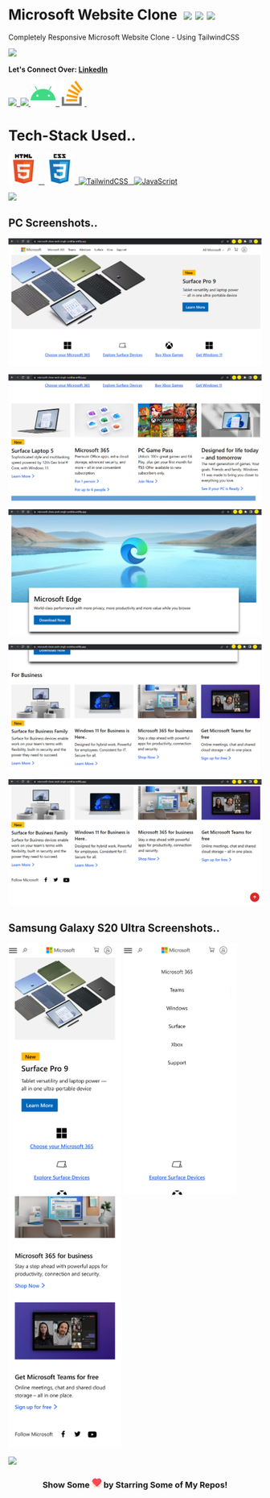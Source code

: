 # Microsoft Website Clone &nbsp;![](https://img.shields.io/badge/-HTML-black?style=flat&logo=Html5&logoColor=orange)&nbsp;![](https://img.shields.io/badge/-TailwindCSS-black?style=flat&logo=tailwindCSS&logoColor=blue)&nbsp;![](https://img.shields.io/badge/-JavaScript-black?style=flat&logo=JavaScript&logoColor=gold)
Completely Responsive Microsoft Website Clone - Using TailwindCSS


![](https://i.imgur.com/waxVImv.png)


<b>Let's Connect Over: [LinkedIn](https://www.linkedin.com/in/anshsinghsonkhia/)</b>


</a>
  <a href="https://www.linkedin.com/in/anshsinghsonkhia/">
  <img height="50" src="https://user-images.githubusercontent.com/46517096/166973395-19676cd8-f8ec-4abf-83ff-da8243505b82.png"/>&nbsp;
</a>
<a href="https://twitter.com/AnshSSonkhia">
  <img height="50" src="https://user-images.githubusercontent.com/46517096/166974271-91dfa250-d70b-4cb9-8707-f1bda1b708c3.png"/>
</a>
  <a href="https://g.dev/AnshSinghSonkhia">
  <img height="50" src="https://github.com/AnshSinghSonkhia/AnshSinghSonkhia/blob/main/icons/android.png"/>&nbsp;
</a>
<a href="https://stackoverflow.com/users/19728087/ansh-singh-sonkhia">
  <img height="50" src="https://github.com/AnshSinghSonkhia/AnshSinghSonkhia/blob/main/icons/stack-overflow.png"/>&nbsp;
</a>


# Tech-Stack Used..
[<img src="https://github.com/devicons/devicon/blob/master/icons/html5/html5-original-wordmark.svg" title="HTML" alt="HTML" width="60" height="60"/>&nbsp;&nbsp;
<img src="https://github.com/devicons/devicon/blob/master/icons/css3/css3-original-wordmark.svg" title="css3" alt="css3" width="60" height="60"/>&nbsp;&nbsp;<img src="https://cdn.jsdelivr.net/gh/devicons/devicon/icons/tailwindcss/tailwindcss-plain.svg" title="TailwindCSS" alt="TailwindCSS" width="60" height="60"/>&nbsp;&nbsp;&nbsp;<img src="https://cdn.jsdelivr.net/gh/devicons/devicon/icons/javascript/javascript-original.svg" title="JavaScript" alt="JavaScript" width="60" height="60"/>](https://github.com/AnshSinghSonkhia/Facebook-Sign-up-Page-Clone-Using-TailwindCSS/blob/master/README.md)

<!--<img src="https://github.com/devicons/devicon/blob/master/icons/javascript/javascript-original.svg" title="JS" alt="JS" width="60" height="60"/>&nbsp;-->

![](https://i.imgur.com/waxVImv.png)



## PC Screenshots..
![](https://github.com/AnshSinghSonkhia/Microsoft-Website-Clone/blob/master/Screenshots/Screenshot1.png)

![](https://github.com/AnshSinghSonkhia/Microsoft-Website-Clone/blob/master/Screenshots/Screenshot2.png)

![](https://github.com/AnshSinghSonkhia/Microsoft-Website-Clone/blob/master/Screenshots/Screenshot3.png)

![](https://github.com/AnshSinghSonkhia/Microsoft-Website-Clone/blob/master/Screenshots/Screenshot4.png)

![](https://github.com/AnshSinghSonkhia/Microsoft-Website-Clone/blob/master/Screenshots/Screenshot5.png)

## Samsung Galaxy S20 Ultra Screenshots..

<img src="https://github.com/AnshSinghSonkhia/Microsoft-Website-Clone/blob/master/Screenshots/SamGalaxyS20Ultra.png" title="iPhone 12 Pro Screenshot" alt="iPhone 12 Pro Screenshot" height="500"/>&nbsp;<img src="https://github.com/AnshSinghSonkhia/Microsoft-Website-Clone/blob/master/Screenshots/SamGalaxyS20Ultra2.png" title="iPhone 12 Pro Screenshot" alt="iPhone 12 Pro Screenshot" height="500"/>&nbsp;<img src="https://github.com/AnshSinghSonkhia/Microsoft-Website-Clone/blob/master/Screenshots/SamGalaxyS20Ultra3.png" title="iPhone 12 Pro Screenshot" alt="iPhone 12 Pro Screenshot" height="500"/>&nbsp;



![](https://i.imgur.com/waxVImv.png)




<div align="center">

<h3> Show Some <img src="https://github.com/AnshSinghSonkhia/AnshSinghSonkhia/blob/main/icons/love.png" title="Love" alt="Love" width="20" height="20"/> by Starring Some of My Repos! </h3>

</div>

